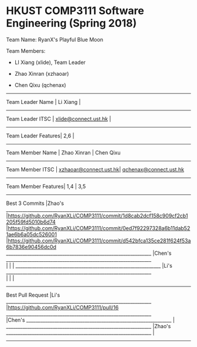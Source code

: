# HKUST COMP3111 Software Engineering (Spring 2018)

Team Name: RyanX's Playful Blue Moon

Team Members:

- LI Xiang (xlide), Team Leader

- Zhao Xinran (xzhaoar) 

- Chen Qixu (qchenax)
__________________________________________________________________________________
Team Leader Name    | Li Xiang				| 
__________________________________________________________________________________
Team Leader ITSC    | xlide@connect.ust.hk  | 
__________________________________________________________________________________
Team Leader Features| 2,6					|
__________________________________________________________________________________
Team Member Name    | Zhao Xinran			| Chen Qixu
__________________________________________________________________________________
Team Member ITSC    | xzhaoar@connect.ust.hk| qchenax@connect.ust.hk
__________________________________________________________________________________
Team Member Features| 1,4					| 3,5
__________________________________________________________________________________
Best 3 Commits      |Zhao's
 					______________________________________________________________
                    |https://github.com/RyanXLi/COMP3111/commit/1d8cab2dcf158c909cf2cb1205f59fd5010b6d74
        			|https://github.com/RyanXLi/COMP3111/commit/0ed7f92297328a6b11dab521ae6b6a05dc526001
                    |https://github.com/RyanXLi/COMP3111/commit/d542bfca135ce281f624f53a6b7836e90456dc0d
					______________________________________________________________
                    |Chen's
					______________________________________________________________                    
                    |
                    |
                    |
                    ______________________________________________________________
                    |Li's
					______________________________________________________________                    
                    |
                    |
                    |
__________________________________________________________________________________
Best Pull Request   |Li's
 					______________________________________________________________
					|https://github.com/RyanXLi/COMP3111/pull/16
 					______________________________________________________________					
					|Chen's
 					______________________________________________________________
					|
					______________________________________________________________
					|Zhao's
 					______________________________________________________________
					|
__________________________________________________________________________________